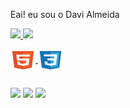 Eai! eu  sou o Davi Almeida

<div>
  <a href="https://github.com/Davi-Almeida">
   <img height="170em" src="https://github-readme-stats.vercel.app/api?username=Davi-Almeida&show_icons=true&theme=dark&include_all_commits=true&count_private=true"/>
  <img height="170em" src="https://github-readme-stats.vercel.app/api/top-langs/?username=Davi-Almeida&layout=compact&langs_count=7&theme=dark"/>
</div>
  
<div style="display: inline_block"><br>
  <img align="center" alt="davi-HTML" height="30" width="40" src="https://raw.githubusercontent.com/devicons/devicon/master/icons/html5/html5-original.svg">
  <img align="center" alt="davi-CSS" height="30" width="40" src="https://raw.githubusercontent.com/devicons/devicon/master/icons/css3/css3-original.svg">
  </div>  
 
##
 
<div> 
  <a href="https://www.youtube.com/channel/UCgt8m_zphKTC4eR9YHMM1Vg" target="_blank"><img src="https://img.shields.io/badge/YouTube-FF0000?style=for-the-badge&logo=youtube&logoColor=white" target="_blank"></a>
  <a href="https://www.instagram.com/davi_augusto_014/" target="_blank"><img src="https://img.shields.io/badge/-Instagram-%23E4405F?style=for-the-badge&logo=instagram&logoColor=white" target="_blank"></a>
  <a href = "mailto:fininhobeckham@gmail.com"><img src="https://img.shields.io/badge/-Gmail-%23333?style=for-the-badge&logo=gmail&logoColor=white" target="_blank"></a>
 
</div>
